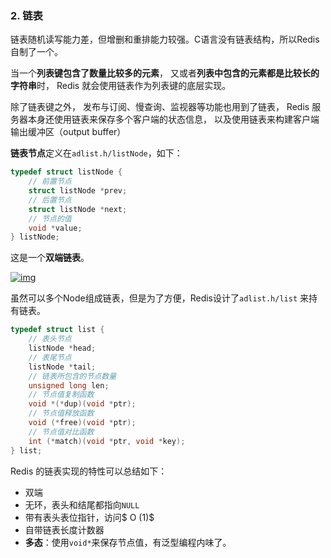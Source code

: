 ### 2. 链表

链表随机读写能力差，但增删和重排能力较强。C语言没有链表结构，所以Redis自制了一个。

当一个**列表键包含了数量比较多的元素**， 又或者**列表中包含的元素都是比较长的字符串**时， Redis 就会使用链表作为列表键的底层实现。

除了链表键之外， 发布与订阅、慢查询、监视器等功能也用到了链表， Redis 服务器本身还使用链表来保存多个客户端的状态信息， 以及使用链表来构建客户端输出缓冲区（output buffer）



**链表节点**定义在`adlist.h/listNode`，如下：

```c
typedef struct listNode {
    // 前置节点
    struct listNode *prev;
    // 后置节点
    struct listNode *next;
    // 节点的值
    void *value;
} listNode;
```

这是一个**双端链表**。

[![img](https://camo.githubusercontent.com/fd97e30b9e717eff8d328e1651126ddd9b1f094ca526748c10e3a751bc5dbc7e/68747470733a2f2f6275636b65742d313235393535353837302e636f732e61702d6368656e6764752e6d7971636c6f75642e636f6d2f32303230303130323132343830342e706e67)](https://camo.githubusercontent.com/fd97e30b9e717eff8d328e1651126ddd9b1f094ca526748c10e3a751bc5dbc7e/68747470733a2f2f6275636b65742d313235393535353837302e636f732e61702d6368656e6764752e6d7971636c6f75642e636f6d2f32303230303130323132343830342e706e67)

虽然可以多个Node组成链表，但是为了方便，Redis设计了`adlist.h/list` 来持有链表。

```c
typedef struct list {
    // 表头节点
    listNode *head;
    // 表尾节点
    listNode *tail;
    // 链表所包含的节点数量
    unsigned long len;
    // 节点值复制函数
    void *(*dup)(void *ptr);
    // 节点值释放函数
    void (*free)(void *ptr);
    // 节点值对比函数
    int (*match)(void *ptr, void *key);
} list;
```

Redis 的链表实现的特性可以总结如下：

- 双端
- 无环，表头和结尾都指向`NULL`
- 带有表头表位指针，访问$ O (1)$
- 自带链表长度计数器
- **多态**：使用`void*`来保存节点值，有泛型编程内味了。